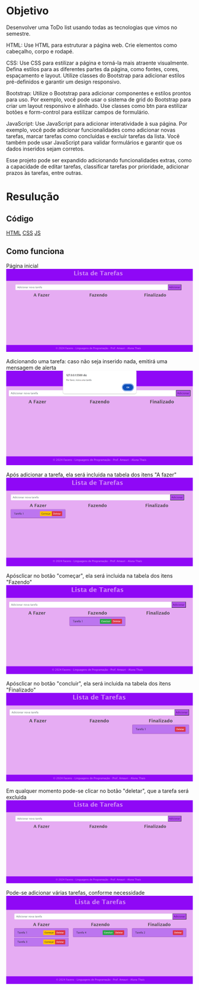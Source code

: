 # Objetivo
Desenvolver uma ToDo list usando todas as tecnologias que vimos no semestre.

HTML: Use HTML para estruturar a página web. Crie elementos como cabeçalho, corpo e rodapé. 

CSS: Use CSS para estilizar a página e torná-la mais atraente visualmente. Defina estilos para as diferentes partes da página, como fontes, cores, espaçamento e layout. Utilize classes do Bootstrap para adicionar estilos pré-definidos e garantir um design responsivo.

Bootstrap: Utilize o Bootstrap para adicionar componentes e estilos prontos para uso. Por exemplo, você pode usar o sistema de grid do Bootstrap para criar um layout responsivo e alinhado. Use classes como btn para estilizar botões e form-control para estilizar campos de formulário.

JavaScript: Use JavaScript para adicionar interatividade à sua página. Por exemplo, você pode adicionar funcionalidades como adicionar novas tarefas, marcar tarefas como concluídas e excluir tarefas da lista. Você também pode usar JavaScript para validar formulários e garantir que os dados inseridos sejam corretos.

Esse projeto pode ser expandido adicionando funcionalidades extras, como a capacidade de editar tarefas, classificar tarefas por prioridade, adicionar prazos às tarefas, entre outras. 

# Resulução
## Código
[HTML](https://github.com/thaisconto/Curso-ADS/tree/main/JavaScript_Web/Listas/AF/index.html)
[CSS](https://github.com/thaisconto/Curso-ADS/tree/main/JavaScript_Web/Listas/AF/styles.css)
[JS](https://github.com/thaisconto/Curso-ADS/tree/main/JavaScript_Web/Listas/AF/script.js)

## Como funciona

Página inicial
<img src = print1.png>

Adicionando uma tarefa: caso não seja inserido nada, emitirá uma mensagem de alerta
<img src = print6.png>

Após adicionar a tarefa, ela será incluida na tabela dos itens "A fazer"
<img src = print2.png>

Apósclicar no botão "começar", ela será incluida na tabela dos itens "Fazendo"
<img src = print3.png>

Apósclicar no botão "concluir", ela será incluida na tabela dos itens "Finalizado"
<img src = print4.png>

Em qualquer momento pode-se clicar no botão "deletar", que a tarefa será excluida
<img src = print1.png>

Pode-se adicionar várias tarefas, conforme necessidade
<img src = print5.png>


